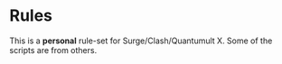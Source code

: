 # Rules

This is a **personal** rule-set for Surge/Clash/Quantumult X.
Some of the scripts are from others.
